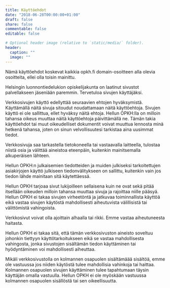 ```yaml
---
title: Käyttöehdot
date: "2018-06-28T00:00:00+01:00"
draft: false
share: false
commentable: false
editable: false

# Optional header image (relative to `static/media/` folder).
header:
  caption: ""
  image: ""
---
```

Nämä käyttöehdot koskevat kaikkia opkh.fi domain-osoitteen alla olevia osoitteita, ellei olla toisin mainittu.

Helsingin luonnontiedelukion opiskelijakunta on laatinut sivustot palvellakseen jäseniään paremmin. Tervetuloa sivujen käyttäjäksi.

Verkkosivujen käyttö edellyttää seuraavien ehtojen hyväksymistä. Käyttämällä näitä sivuja sitoudut noudattamaan näitä käyttöehtoja. Sivujen käyttö ei ole sallittua, ellet hyväksy näitä ehtoja. Hellun OPKH:lla on milloin tahansa oikeus muuttaa näitä käyttöehtoja päivittämällä ne. Tämän takia käyttöehdot tai muut oikeudelliset dokumentit voivat muuttua lennosta minä hetkenä tahansa, joten on sinun velvollisuutesi tarkistaa aina uusimmat tiedot.

Verkkosivuja saa tarkastella tietokoneella tai vastaavalla laitteella, tulostaa niistä osia ja välittää aineistoa eteenpäin, kuitenkin mainitsemalla alkuperäisen lähteen.

Hellun OPKH:n julkaisemien tiedotteiden ja muiden julkiseksi tarkoitettujen asiakirjojen käyttö julkiseen tiedonvälitykseen on sallittu, kuitenkin vain jos tiedon lähde mainitaan sitä käytettäessä.

Hellun OPKH tarjoaa sivut lukijoilleen sellaisena kuin ne ovat sekä pitää itsellään oikeuden milloin tahansa muuttaa sivuja ja rajoittaa niille pääsyä. Hellun OPKH ei takaa sivujen virheetöntä ja jatkuvaa toiminnallista käyttöä eikä vastaa sivujen käytöstä mahdollisesti aiheutuvista välillisistä tai välittömistä vahingoista.

Verkkosivut voivat olla ajoittain alhaalla tai rikki. Emme vastaa aiheutuneesta haitasta.

Hellun OPKH ei takaa sitä, että tämän verkkosivuston aineisto soveltuu johonkin tiettyyn käyttötarkoitukseen eikä se vastaa mahdollisesta vahingosta, jonka sivustojen sisältämän tiedon käyttäminen tai hyödyntäminen voi mahdollisesti aiheuttaa.

Mikäli verkkosivustolla on kolmannen osapuolen sisältämäää sisältöä, emme ole vastuussa jos niiden käytöstä tulee mahdollisia vahinkoja tai haittaa. Kolmannen osapuolen sivujen käyttäminen tulee tapahtumaan täysin käyttäjän omalla vastuulla. Hellun OPKH ei ole myöskään vastuussa kolmannen osapuolen sisällöstä tai sen oikeellisuutta.

